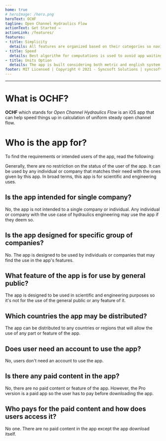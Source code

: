 ```yaml
---
home: true
# heroImage: /hero.png
heroText: OCHF
tagline: Open Channel Hydraulics Flow
actionText: Get Started →
actionLink: /features/
features:
- title: Simplicity
  details: All features are organized based on their categories so navigation makes perfect sense.
- title: Speed
  details: Best algorithm for computations is used to avoid app waiting during calculations.
- title: Units Option
  details: The app is built considering both metric and english system of measurements to accommodate engineering preferences.
footer: MIT Licensed | Copyright © 2021 - Syncsoft Solutions | syncsoftsolutions.software@gmail.com
---
```


---
# What is OCHF?

**OCHF** which stands for *Open Channel Hydraulics Flow* is an iOS app that can help speed things up in calculation of uniform steady open channel flow. 

# Who is the app for?

To find the requirements or intended users of the app, read the following:

Generally, there are no restriction on the status of the user of the app. It can be used by any individual or company that matches their need with the ones given by this app. In broad terms, this app is for scientific and engineering uses.

## Is the app intended for single company?

No, the app is not intended to a single company or individual. Any individual or company with the use case of hydraulics engineering may use the app if they deem so.

## Is the app designed for specific group of companies?

No. The app is designed to be used by individuals or companies that may find the use in the app's features.

## What feature of the app is for use by general public?

The app is designed to be used in scientific and engineering purposes so it's not for the use of the general public or any feature of it.

## Which countries the app may be distributed?

The app can be distributed to any countries or regions that will allow the use of any part or feature of the app.

## Does user need an account to use the app?

No, users don't need an account to use the app.

## Is there any paid content in the app?

No, there are no paid content or feature of the app. However, the Pro version is a paid app so the user has to pay before downloading the app.

## Who pays for the paid content and how does users access it?

No one. There are no paid content in the app except the app download itself.